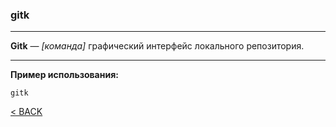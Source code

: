 ### gitk
---

**Gitk** — *[команда]* графический интерфейс локального репозитория.

---
**Пример использования:**
```bash=
gitk
```

[< BACK](./readme.md)